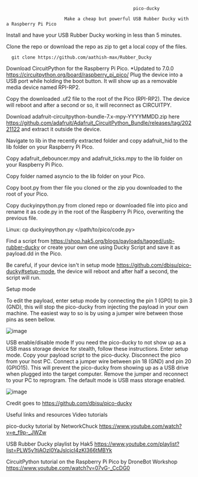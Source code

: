                                                     pico-ducky
          
                          Make a cheap but powerful USB Rubber Ducky with a Raspberry Pi Pico



Install and have your USB Rubber Ducky working in less than 5 minutes.

Clone the repo or download the repo as zip to get a local copy of the files. 
    
      git clone https://github.com/aathish-max/Rubber_Ducky

Download CircuitPython for the Raspberry Pi Pico. *Updated to 7.0.0  https://circuitpython.org/board/raspberry_pi_pico/ 
Plug the device into a USB port while holding the boot button. It will show up as a removable media device named RPI-RP2.

Copy the downloaded .uf2 file to the root of the Pico (RPI-RP2). The device will reboot and after a second or so, it will reconnect as CIRCUITPY.

Download adafruit-circuitpython-bundle-7.x-mpy-YYYYMMDD.zip here https://github.com/adafruit/Adafruit_CircuitPython_Bundle/releases/tag/20221122 and extract it outside the device.

Navigate to lib in the recently extracted folder and copy adafruit_hid to the lib folder on your Raspberry Pi Pico.

Copy adafruit_debouncer.mpy and adafruit_ticks.mpy to the lib folder on your Raspberry Pi Pico.

Copy folder named asyncio to the lib folder on your Pico.

Copy boot.py from ther file you cloned or the zip you downloaded to the root of your Pico.

Copy duckyinpython.py from cloned repo or downloaded file into pico and rename it as code.py in the root of the Raspberry Pi Pico, overwriting the previous file.
  
Linux: cp duckyinpython.py </path/to/pico/code.py>

Find a script from https://shop.hak5.org/blogs/payloads/tagged/usb-rubber-ducky or create your own one using Ducky Script and save it as payload.dd in     the Pico.

Be careful, if your device isn't in setup mode https://github.com/dbisu/pico-ducky#setup-mode, the device will reboot and after half a second, the script will run.


Setup mode

To edit the payload, enter setup mode by connecting the pin 1 (GP0) to pin 3 (GND), this will stop the pico-ducky from injecting the payload in your own machine. The easiest way to so is by using a jumper wire between those pins as seen bellow.

![image](https://user-images.githubusercontent.com/114279584/203319974-be96c8ba-17bb-4d6a-bd8d-1374fd8a1a03.png)


USB enable/disable mode
If you need the pico-ducky to not show up as a USB mass storage device for stealth, follow these instructions.
Enter setup mode.
Copy your payload script to the pico-ducky.
Disconnect the pico from your host PC. Connect a jumper wire between pin 18 (GND) and pin 20 (GPIO15).
This will prevent the pico-ducky from showing up as a USB drive when plugged into the target computer.
Remove the jumper and reconnect to your PC to reprogram. The default mode is USB mass storage enabled.

![image](https://user-images.githubusercontent.com/114279584/203320291-82e591a4-c335-4ff0-a06e-a5da1c0b9bda.png)




Credit goes to https://github.com/dbisu/pico-ducky


Useful links and resources Video tutorials

pico-ducky tutorial by NetworkChuck https://www.youtube.com/watch?v=e_f9p-_JWZw

USB Rubber Ducky playlist by Hak5 https://www.youtube.com/playlist?list=PLW5y1tjAOzI0YaJslcjcI4zKI366tMBYk

CircuitPython tutorial on the Raspberry Pi Pico by DroneBot Workshop https://www.youtube.com/watch?v=07vG-_CcDG0

